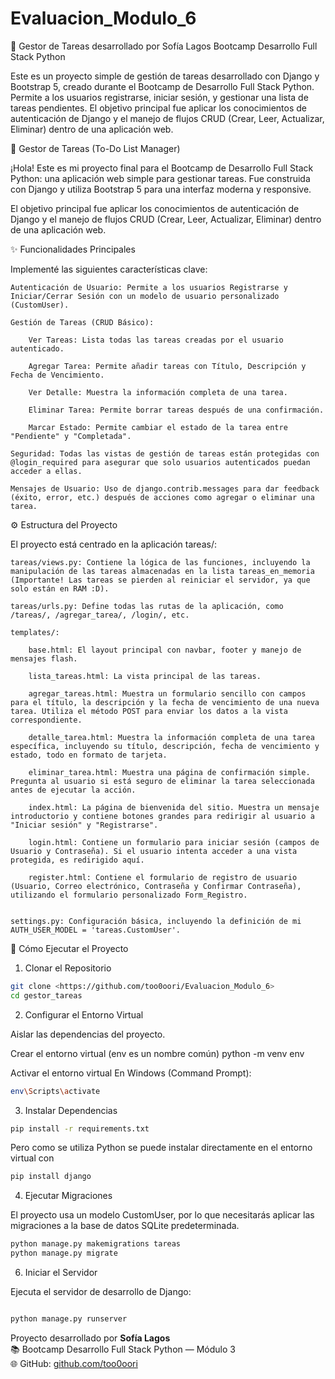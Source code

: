 # Evaluacion_Modulo_6

📝 Gestor de Tareas 
    desarrollado por Sofía Lagos
    Bootcamp Desarrollo Full Stack Python

Este es un proyecto simple de gestión de tareas desarrollado con Django y Bootstrap 5, creado durante el Bootcamp de Desarrollo Full Stack Python. Permite a los usuarios registrarse, iniciar sesión, y gestionar una lista de tareas pendientes.
El objetivo principal fue aplicar los conocimientos de autenticación de Django y el manejo de flujos CRUD (Crear, Leer, Actualizar, Eliminar) dentro de una aplicación web.

📝 Gestor de Tareas (To-Do List Manager)

¡Hola! Este es mi proyecto final para el Bootcamp de Desarrollo Full Stack Python: una aplicación web simple para gestionar tareas. Fue construida con Django y utiliza Bootstrap 5 para una interfaz moderna y responsive.

El objetivo principal fue aplicar los conocimientos de autenticación de Django y el manejo de flujos CRUD (Crear, Leer, Actualizar, Eliminar) dentro de una aplicación web.

✨ Funcionalidades Principales

Implementé las siguientes características clave:

    Autenticación de Usuario: Permite a los usuarios Registrarse y Iniciar/Cerrar Sesión con un modelo de usuario personalizado (CustomUser).

    Gestión de Tareas (CRUD Básico):

        Ver Tareas: Lista todas las tareas creadas por el usuario autenticado.

        Agregar Tarea: Permite añadir tareas con Título, Descripción y Fecha de Vencimiento.

        Ver Detalle: Muestra la información completa de una tarea.

        Eliminar Tarea: Permite borrar tareas después de una confirmación.

        Marcar Estado: Permite cambiar el estado de la tarea entre "Pendiente" y "Completada".

    Seguridad: Todas las vistas de gestión de tareas están protegidas con @login_required para asegurar que solo usuarios autenticados puedan acceder a ellas.

    Mensajes de Usuario: Uso de django.contrib.messages para dar feedback (éxito, error, etc.) después de acciones como agregar o eliminar una tarea.

⚙️ Estructura del Proyecto

El proyecto está centrado en la aplicación tareas/:

    tareas/views.py: Contiene la lógica de las funciones, incluyendo la manipulación de las tareas almacenadas en la lista tareas_en_memoria (Importante! Las tareas se pierden al reiniciar el servidor, ya que solo están en RAM :D).

    tareas/urls.py: Define todas las rutas de la aplicación, como /tareas/, /agregar_tarea/, /login/, etc.

    templates/:

        base.html: El layout principal con navbar, footer y manejo de mensajes flash.

        lista_tareas.html: La vista principal de las tareas.

        agregar_tareas.html: Muestra un formulario sencillo con campos para el título, la descripción y la fecha de vencimiento de una nueva tarea. Utiliza el método POST para enviar los datos a la vista correspondiente.

        detalle_tarea.html: Muestra la información completa de una tarea específica, incluyendo su título, descripción, fecha de vencimiento y estado, todo en formato de tarjeta.

        eliminar_tarea.html: Muestra una página de confirmación simple. Pregunta al usuario si está seguro de eliminar la tarea seleccionada antes de ejecutar la acción.

        index.html: La página de bienvenida del sitio. Muestra un mensaje introductorio y contiene botones grandes para redirigir al usuario a "Iniciar sesión" y "Registrarse".

        login.html: Contiene un formulario para iniciar sesión (campos de Usuario y Contraseña). Si el usuario intenta acceder a una vista protegida, es redirigido aquí.

        register.html: Contiene el formulario de registro de usuario (Usuario, Correo electrónico, Contraseña y Confirmar Contraseña), utilizando el formulario personalizado Form_Registro.


    settings.py: Configuración básica, incluyendo la definición de mi AUTH_USER_MODEL = 'tareas.CustomUser'.

🚀 Cómo Ejecutar el Proyecto

1. Clonar el Repositorio

```bash
git clone <https://github.com/too0oori/Evaluacion_Modulo_6>
cd gestor_tareas
```

2. Configurar el Entorno Virtual

Aislar las dependencias del proyecto.

Crear el entorno virtual (env es un nombre común)
python -m venv env

Activar el entorno virtual
En Windows (Command Prompt):
```bash
env\Scripts\activate
```
3. Instalar Dependencias

```bash
pip install -r requirements.txt
```
Pero como se utiliza Python se puede instalar directamente en el entorno virtual con

```bash
pip install django
```

4. Ejecutar Migraciones

El proyecto usa un modelo CustomUser, por lo que necesitarás aplicar las migraciones a la base de datos SQLite predeterminada.

```bash
python manage.py makemigrations tareas
python manage.py migrate
```

6. Iniciar el Servidor

Ejecuta el servidor de desarrollo de Django:

```bash

python manage.py runserver
```


Proyecto desarrollado por **Sofía Lagos**  
📚 Bootcamp Desarrollo Full Stack Python — Módulo 3  
🌐 GitHub: [github.com/too0oori](https://github.com/too0oori)

